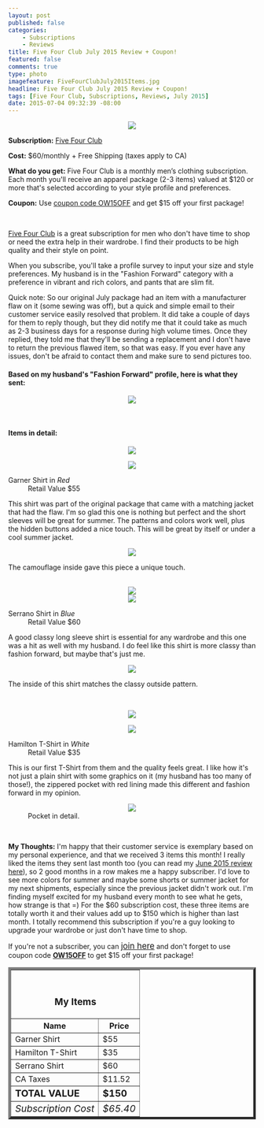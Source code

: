 ```yaml
---
layout: post
published: false
categories: 
    - Subscriptions
    - Reviews
title: Five Four Club July 2015 Review + Coupon!
featured: false
comments: true
type: photo
imagefeature: FiveFourClubJuly2015Items.jpg
headline: Five Four Club July 2015 Review + Coupon!
tags: [Five Four Club, Subscriptions, Reviews, July 2015]
date: 2015-07-04 09:32:39 -08:00
---
```


<center><img src='/images/FiveFourClubJuly2015Package.jpg'></center>
<p><b>Subscription:</b> <a href="http://fivefourclub.7eer.net/c/164125/122548/2570" target="_blank">Five Four Club</a></p>
<p><b>Cost:</b> $60/monthly + Free Shipping (taxes apply to CA)</p>
<p><b>What do you get:</b> Five Four Club is a monthly men’s clothing subscription. Each month you'll receive an apparel package (2-3 items) valued at $120 or more that's selected according to your style profile and preferences.</p>
<p><b>Coupon:</b> Use <a href="http://fivefourclub.7eer.net/c/164125/122548/2570" target="_blank">coupon code OW15OFF</a> and get $15 off your first package!</p>
<br>

<p><a href="http://fivefourclub.7eer.net/c/164125/122548/2570" target="_blank">Five Four Club</a> is a great subscription for men who don't have time to shop or need the extra help in their wardrobe. I find their products to be high quality and their style on point.</p>

<p>When you subscribe, you'll take a profile survey to input your size and style preferences. My husband is in the "Fashion Forward" category with a preference in vibrant and rich colors, and pants that are slim fit.</p>

<p>Quick note: So our original July package had an item with a manufacturer flaw on it (some sewing was off), but a quick and simple email to their customer service easily resolved that problem. It did take a couple of days for them to reply though, but they did notify me that it could take as much as 2-3 business days for a response during high volume times. Once they replied, they told me that they'll be sending a replacement and I don't have to return the previous flawed item, so that was easy. If you ever have any issues, don't be afraid to contact them and make sure to send pictures too.</p>

<H4>Based on my husband's "Fashion Forward" profile, here is what they sent:</H4>
<p><center><img src='/images/FiveFourClubJuly2015Items.jpg'></center></p>
<br>

<H4>Items in detail:</H4>
<p><center><img src='/images/FiveFourClubJuly2015Shirt1.jpg'></center></p>
<center><img src='/images/FiveFourClubJuly2015Shirt.jpg'></center>
<DL>
<DT>Garner Shirt in <i>Red</i></DT>
<DD>Retail Value $55</DD>
</DL>

<p>This shirt was part of the original package that came with a matching jacket that had the flaw. I'm so glad this one is nothing but perfect and the short sleeves will be great for summer. The patterns and colors work well, plus the hidden buttons added a nice touch. This will be great by itself or under a cool summer jacket.</p>

<center><img src='/images/FiveFourClubJuly2015Shirt1b.jpg'></center>
<p>The camouflage inside gave this piece a unique touch.</p>
<br>

<center><img src='/images/FiveFourClubJuly2015Shirt2.jpg'></center>
<center><img src='/images/FiveFourClubJuly2015Shirt2Spread.jpg'></center>
<DL>
<DT>Serrano Shirt in <i>Blue</i></DT>
<DD>Retail Value $60</DD>
</DL>

<p>A good classy long sleeve shirt is essential for any wardrobe and this one was a hit as well with my husband. I do feel like this shirt is more classy than fashion forward, but maybe that's just me.</p> 

<center><img src='/images/FiveFourClubJuly2015Shirt2Inside.jpg'></center>
<p>The inside of this shirt matches the classy outside pattern.</p>
<br>

<p><center><img src='/images/FiveFourClubJuly2015Tshirt1.jpg'></center></p>
<center><img src='/images/FiveFourClubJuly2015Tshirt.jpg'></center>
<DL>
<DT>Hamilton T-Shirt in <i>White</i></DT>
<DD>Retail Value $35</DD>
</DL>

<p>This is our first T-Shirt from them and the quality feels great. I like how it's not just a plain shirt with some graphics on it (my husband has too many of those!), the zippered pocket with red lining made this different and fashion forward in my opinion.</p>
<figure>
      <center><img src='/images/FiveFourClubJuly2015Tshirtpocket.jpg'></center>
      <figcaption>Pocket in detail.</figcaption>
</figure>
<br>

<p><i class="icon-exclamation-sign"></i><b> My Thoughts:</b> I'm happy that their customer service is exemplary based on my personal experience, and that we received 3 items this month! I really liked the items they sent last month too (you can read my <a href="http://whatsupmailbox.com/subscriptions/reviews/Five-Four-Club-June-2015-Review/" target="_blank">June 2015 review here</a>), so 2 good months in a row makes me a happy subscriber. I'd love to see more colors for summer and maybe some shorts or summer jacket for my next shipments, especially since the previous jacket didn't work out. I'm finding myself excited for my husband every month to see what he gets, how strange is that =) For the $60 subscription cost, these three items are totally worth it and their values add up to $150 which is higher than last month. I totally recommend this subscription if you're a guy looking to upgrade your wardrobe or just don't have time to shop.</p>

<p>If you're not a subscriber, you can <a href="http://fivefourclub.7eer.net/c/164125/122548/2570" target="_blank"><big>join here</big></a> and don't forget to use coupon code <a href="http://fivefourclub.7eer.net/c/164125/122548/2570" target="_blank"><b>OW15OFF</b></a> to get $15 off your first package!</p>

<TABLE  BORDER="5">
   <TR>
      <TH COLSPAN="2">
         <H3><BR><center>My Items</center></H3>
      </TH>
   </TR>
      <TH>Name</TH>
      <TH>Price</TH>
  <TR>
      <TD>Garner Shirt</TD>
      <TD>$55</TD>
   </TR>
   <TR>
      <TD>Hamilton T-Shirt</TD>
      <TD>$35</TD>
   </TR>
   <TR>
      <TD>Serrano Shirt</TD>
      <TD>$60</TD>
   </TR>
   <TR>
      <TD>CA Taxes</TD>
      <TD>$11.52</TD>
   </TR>
   <TR>
      <TD><b><big>TOTAL VALUE</big></b></TD>
      <TD><b><big>$150</big></b></TD>
   </TR>
   <TR>
      <TD><i><big>Subscription Cost</big></i></TD>
      <TD><i><big>$65.40</big></i></TD>
   </TR>
</TABLE>
